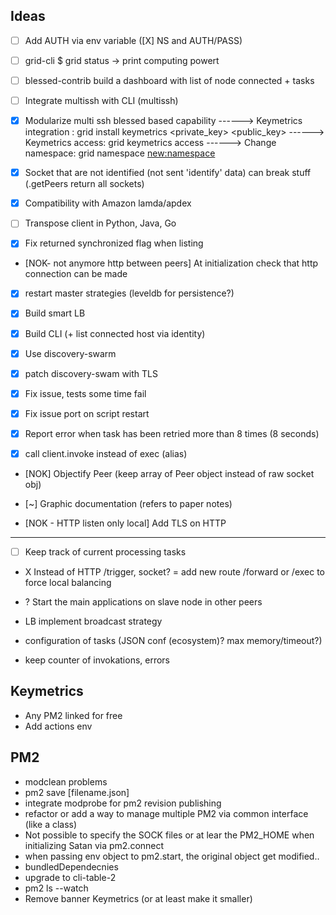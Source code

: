 

## Ideas

- [ ] Add AUTH via env variable ([X] NS and AUTH/PASS)
- [ ] grid-cli $ grid status -> print computing powert
- [ ] blessed-contrib build a dashboard with list of node connected + tasks
- [ ] Integrate multissh with CLI (multissh)

- [X] Modularize multi ssh blessed based capability
------> Keymetrics integration : grid install keymetrics <private_key> <public_key>
------> Keymetrics access: grid keymetrics access
------> Change namespace: grid namespace <new:namespace>

- [X] Socket that are not identified (not sent 'identify' data) can break stuff (.getPeers return all sockets)
- [X] Compatibility with Amazon lamda/apdex
- [ ] Transpose client in Python, Java, Go
- [X] Fix returned synchronized flag when listing
- [NOK- not anymore http between peers] At initialization check that http connection can be made
- [X] restart master strategies (leveldb for persistence?)

- [X] Build smart LB
- [X] Build CLI (+ list connected host via identity)

- [X] Use discovery-swarm
- [X] patch discovery-swam with TLS
- [X] Fix issue, tests some time fail


- [X] Fix issue port on script restart
- [X] Report error when task has been retried more than 8 times (8 seconds)
- [X] call client.invoke instead of exec (alias)
- [NOK] Objectify Peer (keep array of Peer object instead of raw socket obj)

- [~] Graphic documentation (refers to paper notes)
- [NOK - HTTP listen only local] Add TLS on HTTP
___

- [ ] Keep track of current processing tasks
- X Instead of HTTP /trigger, socket? = add new route /forward or /exec to force local balancing
- ? Start the main applications on slave node in other peers

- LB implement broadcast strategy
- configuration of tasks (JSON conf (ecosystem)? max memory/timeout?)
- keep counter of invokations, errors

## Keymetrics

- Any PM2 linked for free
- Add actions env

## PM2

- modclean problems
- pm2 save [filename.json]
- integrate modprobe for pm2 revision publishing
- refactor or add a way to manage multiple PM2 via common interface (like a class)
- Not possible to specify the SOCK files or at lear the PM2_HOME when initializing Satan via pm2.connect
- when passing env object to pm2.start, the original object get modified..
- bundledDependecnies
- upgrade to cli-table-2
- pm2 ls --watch
- Remove banner Keymetrics (or at least make it smaller)
